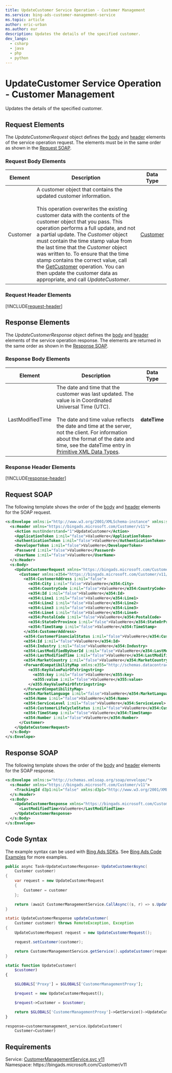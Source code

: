 ```yaml
---
title: UpdateCustomer Service Operation - Customer Management
ms.service: bing-ads-customer-management-service
ms.topic: article
author: eric-urban
ms.author: eur
description: Updates the details of the specified customer.
dev_langs: 
  - csharp
  - java
  - php
  - python
---
```

# UpdateCustomer Service Operation - Customer Management
Updates the details of the specified customer.

## <a name="request"></a>Request Elements
The *UpdateCustomerRequest* object defines the [body](#request-body) and [header](#request-header) elements of the service operation request. The elements must be in the same order as shown in the [Request SOAP](#request-soap). 

### <a name="request-body"></a>Request Body Elements

|Element|Description|Data Type|
|-----------|---------------|-------------|
|<a name="customer"></a>Customer|A customer object that contains the updated customer information.<br /><br />This operation overwrites the existing customer data with the contents of the customer object that you pass. This operation performs a full update, and not a partial update. The *Customer* object must contain the time stamp value from the last time that the *Customer* object was written to. To ensure that the time stamp contains the correct value, call the [GetCustomer](/bingads/customer-management-service/getcustomer.md) operation. You can then update the customer data as appropriate, and call *UpdateCustomer*.|[Customer](customer.md)|

### <a name="request-header"></a>Request Header Elements
[!INCLUDE[request-header](./includes/request-header.md)]

## <a name="response"></a>Response Elements
The *UpdateCustomerResponse* object defines the [body](#response-body) and [header](#response-header) elements of the service operation response. The elements are returned in the same order as shown in the [Response SOAP](#response-soap).

### <a name="response-body"></a>Response Body Elements

|Element|Description|Data Type|
|-----------|---------------|-------------|
|<a name="lastmodifiedtime"></a>LastModifiedTime|The date and time that the customer was last updated. The value is in Coordinated Universal Time (UTC).<br/><br/> The date and time value reflects the date and time at the server, not the client. For information about the format of the date and time, see the dateTime entry in [Primitive XML Data Types](https://go.microsoft.com/fwlink/?linkid=859198).|**dateTime**|

### <a name="response-header"></a>Response Header Elements
[!INCLUDE[response-header](./includes/response-header.md)]

## <a name="request-soap"></a>Request SOAP
The following template shows the order of the [body](#request-body) and [header](#request-header) elements for the SOAP request.

```xml
<s:Envelope xmlns:i="http://www.w3.org/2001/XMLSchema-instance" xmlns:s="http://schemas.xmlsoap.org/soap/envelope/">
  <s:Header xmlns="https://bingads.microsoft.com/Customer/v11">
    <Action mustUnderstand="1">UpdateCustomer</Action>
    <ApplicationToken i:nil="false">ValueHere</ApplicationToken>
    <AuthenticationToken i:nil="false">ValueHere</AuthenticationToken>
    <DeveloperToken i:nil="false">ValueHere</DeveloperToken>
    <Password i:nil="false">ValueHere</Password>
    <UserName i:nil="false">ValueHere</UserName>
  </s:Header>
  <s:Body>
    <UpdateCustomerRequest xmlns="https://bingads.microsoft.com/Customer/v11">
      <Customer xmlns:e354="https://bingads.microsoft.com/Customer/v11/Entities" i:nil="false">
        <e354:CustomerAddress i:nil="false">
          <e354:City i:nil="false">ValueHere</e354:City>
          <e354:CountryCode i:nil="false">ValueHere</e354:CountryCode>
          <e354:Id i:nil="false">ValueHere</e354:Id>
          <e354:Line1 i:nil="false">ValueHere</e354:Line1>
          <e354:Line2 i:nil="false">ValueHere</e354:Line2>
          <e354:Line3 i:nil="false">ValueHere</e354:Line3>
          <e354:Line4 i:nil="false">ValueHere</e354:Line4>
          <e354:PostalCode i:nil="false">ValueHere</e354:PostalCode>
          <e354:StateOrProvince i:nil="false">ValueHere</e354:StateOrProvince>
          <e354:TimeStamp i:nil="false">ValueHere</e354:TimeStamp>
        </e354:CustomerAddress>
        <e354:CustomerFinancialStatus i:nil="false">ValueHere</e354:CustomerFinancialStatus>
        <e354:Id i:nil="false">ValueHere</e354:Id>
        <e354:Industry i:nil="false">ValueHere</e354:Industry>
        <e354:LastModifiedByUserId i:nil="false">ValueHere</e354:LastModifiedByUserId>
        <e354:LastModifiedTime i:nil="false">ValueHere</e354:LastModifiedTime>
        <e354:MarketCountry i:nil="false">ValueHere</e354:MarketCountry>
        <ForwardCompatibilityMap xmlns:e355="http://schemas.datacontract.org/2004/07/System.Collections.Generic" i:nil="false">
          <e355:KeyValuePairOfstringstring>
            <e355:key i:nil="false">ValueHere</e355:key>
            <e355:value i:nil="false">ValueHere</e355:value>
          </e355:KeyValuePairOfstringstring>
        </ForwardCompatibilityMap>
        <e354:MarketLanguage i:nil="false">ValueHere</e354:MarketLanguage>
        <e354:Name i:nil="false">ValueHere</e354:Name>
        <e354:ServiceLevel i:nil="false">ValueHere</e354:ServiceLevel>
        <e354:CustomerLifeCycleStatus i:nil="false">ValueHere</e354:CustomerLifeCycleStatus>
        <e354:TimeStamp i:nil="false">ValueHere</e354:TimeStamp>
        <e354:Number i:nil="false">ValueHere</e354:Number>
      </Customer>
    </UpdateCustomerRequest>
  </s:Body>
</s:Envelope>
```

## <a name="response-soap"></a>Response SOAP
The following template shows the order of the [body](#response-body) and [header](#response-header) elements for the SOAP response.

```xml
<s:Envelope xmlns:s="http://schemas.xmlsoap.org/soap/envelope/">
  <s:Header xmlns="https://bingads.microsoft.com/Customer/v11">
    <TrackingId d3p1:nil="false" xmlns:d3p1="http://www.w3.org/2001/XMLSchema-instance">ValueHere</TrackingId>
  </s:Header>
  <s:Body>
    <UpdateCustomerResponse xmlns="https://bingads.microsoft.com/Customer/v11">
      <LastModifiedTime>ValueHere</LastModifiedTime>
    </UpdateCustomerResponse>
  </s:Body>
</s:Envelope>
```

## <a name="example"></a>Code Syntax
The example syntax can be used with [Bing Ads SDKs](/bingads/guides/client-libraries.md). See [Bing Ads Code Examples](/bingads/guides/code-examples.md) for more examples.
```csharp
public async Task<UpdateCustomerResponse> UpdateCustomerAsync(
	Customer customer)
{
	var request = new UpdateCustomerRequest
	{
		Customer = customer
	};

	return (await CustomerManagementService.CallAsync((s, r) => s.UpdateCustomerAsync(r), request));
}
```
```java
static UpdateCustomerResponse updateCustomer(
	Customer customer) throws RemoteException, Exception
{
	UpdateCustomerRequest request = new UpdateCustomerRequest();

	request.setCustomer(customer);

	return CustomerManagementService.getService().updateCustomer(request);
}
```
```php
static function UpdateCustomer(
	$customer)
{

	$GLOBALS['Proxy'] = $GLOBALS['CustomerManagementProxy'];

	$request = new UpdateCustomerRequest();

	$request->Customer = $customer;

	return $GLOBALS['CustomerManagementProxy']->GetService()->UpdateCustomer($request);
}
```
```python
response=customermanagement_service.UpdateCustomer(
	Customer=Customer)
```

## Requirements
Service: [CustomerManagementService.svc v11](https://clientcenter.api.bingads.microsoft.com/Api/CustomerManagement/v11/CustomerManagementService.svc)  
Namespace: https\://bingads.microsoft.com/Customer/v11  

